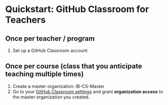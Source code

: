 # Quickstart: GitHub Classroom for Teachers

## Once per teacher / program

1. Set up a GitHub Classroom account.

## Once per course (class that you anticipate teaching multiple times)

1. Create a master organization: IB-CS-Master
1. Go to your [GitHub Classroom settings](https://github.com/settings/connections/applications/64a051cf1598b9f0658f) and grant **organization access** to the master organization you created.
